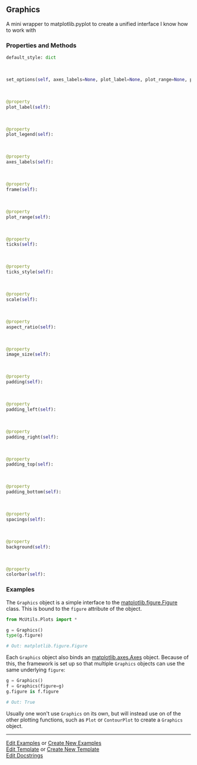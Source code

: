 ## <a id="McUtils.Plots.Graphics.Graphics">Graphics</a>
A mini wrapper to matplotlib.pyplot to create a unified interface I know how to work with

### Properties and Methods
```python
default_style: dict
```
<a id="McUtils.Plots.Graphics.Graphics.set_options" class="docs-object-method">&nbsp;</a>
```python
set_options(self, axes_labels=None, plot_label=None, plot_range=None, plot_legend=None, frame=None, ticks=None, scale=None, padding=None, spacings=None, ticks_style=None, image_size=None, aspect_ratio=None, background=None, colorbar=None, prolog=None, epilog=None, **parent_opts): 
```

<a id="McUtils.Plots.Graphics.Graphics.plot_label" class="docs-object-method">&nbsp;</a>
```python
@property
plot_label(self): 
```

<a id="McUtils.Plots.Graphics.Graphics.plot_legend" class="docs-object-method">&nbsp;</a>
```python
@property
plot_legend(self): 
```

<a id="McUtils.Plots.Graphics.Graphics.axes_labels" class="docs-object-method">&nbsp;</a>
```python
@property
axes_labels(self): 
```

<a id="McUtils.Plots.Graphics.Graphics.frame" class="docs-object-method">&nbsp;</a>
```python
@property
frame(self): 
```

<a id="McUtils.Plots.Graphics.Graphics.plot_range" class="docs-object-method">&nbsp;</a>
```python
@property
plot_range(self): 
```

<a id="McUtils.Plots.Graphics.Graphics.ticks" class="docs-object-method">&nbsp;</a>
```python
@property
ticks(self): 
```

<a id="McUtils.Plots.Graphics.Graphics.ticks_style" class="docs-object-method">&nbsp;</a>
```python
@property
ticks_style(self): 
```

<a id="McUtils.Plots.Graphics.Graphics.scale" class="docs-object-method">&nbsp;</a>
```python
@property
scale(self): 
```

<a id="McUtils.Plots.Graphics.Graphics.aspect_ratio" class="docs-object-method">&nbsp;</a>
```python
@property
aspect_ratio(self): 
```

<a id="McUtils.Plots.Graphics.Graphics.image_size" class="docs-object-method">&nbsp;</a>
```python
@property
image_size(self): 
```

<a id="McUtils.Plots.Graphics.Graphics.padding" class="docs-object-method">&nbsp;</a>
```python
@property
padding(self): 
```

<a id="McUtils.Plots.Graphics.Graphics.padding_left" class="docs-object-method">&nbsp;</a>
```python
@property
padding_left(self): 
```

<a id="McUtils.Plots.Graphics.Graphics.padding_right" class="docs-object-method">&nbsp;</a>
```python
@property
padding_right(self): 
```

<a id="McUtils.Plots.Graphics.Graphics.padding_top" class="docs-object-method">&nbsp;</a>
```python
@property
padding_top(self): 
```

<a id="McUtils.Plots.Graphics.Graphics.padding_bottom" class="docs-object-method">&nbsp;</a>
```python
@property
padding_bottom(self): 
```

<a id="McUtils.Plots.Graphics.Graphics.spacings" class="docs-object-method">&nbsp;</a>
```python
@property
spacings(self): 
```

<a id="McUtils.Plots.Graphics.Graphics.background" class="docs-object-method">&nbsp;</a>
```python
@property
background(self): 
```

<a id="McUtils.Plots.Graphics.Graphics.colorbar" class="docs-object-method">&nbsp;</a>
```python
@property
colorbar(self): 
```

### Examples
The `Graphics` object is a simple interface to the [matplotlib.figure.Figure
](https://matplotlib.org/3.1.1/api/_as_gen/matplotlib.figure.Figure.html#matplotlib.figure.Figure) class. 
This is bound to the `figure` attribute of the object.

```python
from McUtils.Plots import *

g = Graphics()
type(g.figure)

# Out: matplotlib.figure.Figure
```

Each `Graphics` object also binds an [matplotlib.axes.Axes](https://matplotlib.org/3.1.1/api/axes_api.html#the-axes-class) object.
Because of this, the framework is set up so that multiple `Graphics` objects can
 use the same underlying `figure`:
 
 ```python
g = Graphics()
f = Graphics(figure=g)
g.figure is f.figure

# Out: True
```

Usually one won't use `Graphics` on its own, but will instead use on of the
other plotting functions, such as `Plot` or `ContourPlot` to create a
`Graphics` object.

___

[Edit Examples](https://github.com/McCoyGroup/References/edit/gh-pages/Documentation/examples/McUtils/Plots/Graphics/Graphics.md) or 
[Create New Examples](https://github.com/McCoyGroup/References/new/gh-pages/?filename=Documentation/examples/McUtils/Plots/Graphics/Graphics.md) <br/>
[Edit Template](https://github.com/McCoyGroup/References/edit/gh-pages/Documentation/templates/McUtils/Plots/Graphics/Graphics.md) or 
[Create New Template](https://github.com/McCoyGroup/References/new/gh-pages/?filename=Documentation/templates/McUtils/Plots/Graphics/Graphics.md) <br/>
[Edit Docstrings](https://github.com/McCoyGroup/McUtils/edit/master/Plots/Graphics.py?message=Update%20Docs)